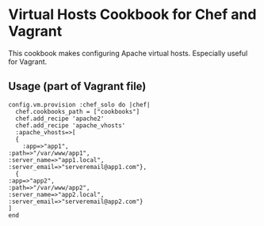 Virtual Hosts Cookbook for Chef and Vagrant
================
This cookbook makes configuring Apache virtual hosts.
Especially useful for Vagrant.

## Usage (part of Vagrant file)
    
    config.vm.provision :chef_solo do |chef|
      chef.cookbooks_path = ["cookbooks"]
      chef.add_recipe 'apache2'
      chef.add_recipe 'apache_vhosts'
      :apache_vhosts=>[
      {
      	:app=>"app1",
	:path=>"/var/www/app1",
	:server_name=>"app1.local",
	:server_email=>"serveremail@app1.com"},
      {
	:app=>"app2",
	:path=>"/var/www/app2",
	:server_name=>"app2.local",
	:server_email=>"serveremail@app2.com"}
	]
    end

